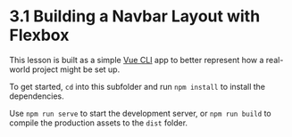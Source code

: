 # 3.1 Building a Navbar Layout with Flexbox

This lesson is built as a simple [Vue CLI](https://cli.vuejs.org/) app to better represent how a real-world project might be set up.

To get started, `cd` into this subfolder and run `npm install` to install the dependencies.

Use `npm run serve` to start the development server, or `npm run build` to compile the production assets to the `dist` folder.
